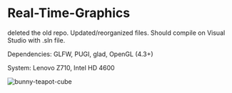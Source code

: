 # Real-Time-Graphics
deleted the old repo. Updated/reorganized files. Should compile on Visual Studio with .sln file. 

Dependencies: GLFW, PUGI, glad, OpenGL (4.3+)

System: Lenovo Z710, Intel HD 4600 

![bunny-teapot-cube](http://u.cubeupload.com/viewer189/bunnyteapotcube.png "self shadowing")
